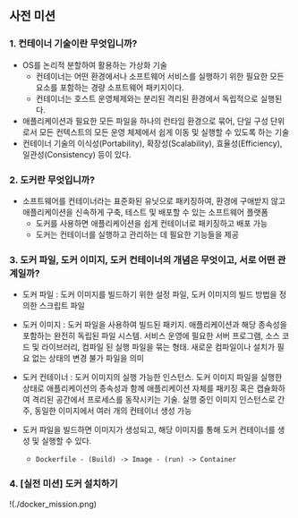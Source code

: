 ## 사전 미션
### 1. 컨테이너 기술이란 무엇입니까?

- OS를 논리적 분할하여 활용하는 가상화 기술 
  - 컨테이너는 어떤 환경에서나 소프트웨어 서비스를 실행하기 위한 필요한 모든 요소를 포함하는 경량 소프트웨어 패키지이다. 
  - 컨테이너는 호스트 운영체제와는 분리된 격리된 환경에서 독립적으로 실행된다. 
- 애플리케이션과 필요한 모든 파일을 하나의 런타임 환경으로 묶어, 단일 구성 단위로서 모든 컨텍스트의 모든 운영 체제에서 쉽게 이동 및 실행할 수 있도록 하는 기술
- 컨테이너 기술의 이식성(Portability), 확장성(Scalability), 효율성(Efficiency), 일관성(Consistency) 등이 있다.

### 2. 도커란 무엇입니까?

- 소프트웨어를 컨테이너라는 표준화된 유닛으로 패키징하여, 환경에 구애받지 않고 애플리케이션을 신속하게 구축, 테스트 및 배포할 수 있는 소프트웨어 플랫폼
  - 도커를 사용하면 애플리케이션을 쉽게 컨테이너로 패키징하고 배포 가능
  - 도커는 컨테이너를 실행하고 관리하는 데 필요한 기능들을 제공

### 3. 도커 파일, 도커 이미지, 도커 컨테이너의 개념은 무엇이고, 서로 어떤 관계일까?
- 도커 파일 : 도커 이미지를 빌드하기 위한 설정 파일, 도커 이미지의 빌드 방법을 정의한 스크립트 파일

- 도커 이미지 : 도커 파일을 사용하여 빌드된 패키지. 애플리케이션과 해당 종속성을 포함하는 완전히 독립된 파일 시스템. 서비스 운영에 필요한 서버 프로그램, 소스 코드 및 라이브러리, 컴파일 된 실행 파일을 묶는 형태. 새로운 컴파일이나 설치가 필요 없는 상태의 변경 불가 파일을 의미

- 도커 컨테이너 : 도커 이미지의 실행 가능한 인스턴스. 도커 이미지 파일을 실행한 상태로 애플리케이션의 종속성과 함께 애플리케이션 자체를 패키징 혹은 캡슐화하여 격리된 공간에서 프로세스를 동작시키는 기술. 실행 중인 이미지 인스턴스로 간주, 동일한 이미지에서 여러 개의 컨테이너 생성 가능

- 도커 파일을 빌드하면 이미지가 생성되고, 해당 이미지를 통해 도커 컨테이너를 생성 및 실행할 수 있다.
  - `Dockerfile - (Build) -> Image - (run) -> Container`

### 4. [실전 미션] 도커 설치하기
 !(./docker_mission.png)
